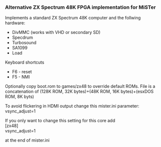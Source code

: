 <h3>Alternative ZX Spectrum 48K FPGA implementation for MiSTer</h3>

<p>Implements a standard ZX Spectrum 48K computer and the follwing hardware:</p>
<ul>
<li>DivMMC (works with VHD or secondary SD)</li>
<li>Specdrum</li>
<li>Turbosound</li>
<li>SA1099</li>
<li>Load</li>
</ul>

<p>Keyboard shortcuts</p>
<ul>
<li>F6 - reset
<li>F5 - NMI
</ul>

<p>Optionally copy boot.rom to games/zx48 to override default ROMs. File is a concatenation of
(128K ROM, 32K bytes)+(48K ROM, 16K bytes)+(esxDOS ROM, 8K byts)</p>

<p>To avoid flickering in HDMI output change this mister.ini parameter:<br />
vsync_adjust=1</p>
<p>If you only want to change this setting for this core add<br />
[zx48]<br />
vsync_adjust=1</p>
at the end of mister.ini</p>
